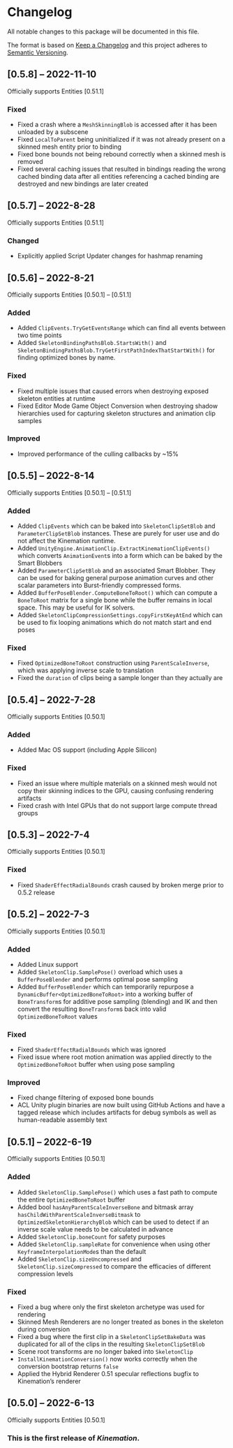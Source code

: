 # Changelog

All notable changes to this package will be documented in this file.

The format is based on [Keep a Changelog](http://keepachangelog.com/en/1.0.0/)
and this project adheres to [Semantic
Versioning](http://semver.org/spec/v2.0.0.html).

## [0.5.8] – 2022-11-10

Officially supports Entities [0.51.1]

### Fixed

-   Fixed a crash where a `MeshSkinningBlob` is accessed after it has been
    unloaded by a subscene
-   Fixed `LocalToParent` being uninitialized if it was not already present on a
    skinned mesh entity prior to binding
-   Fixed bone bounds not being rebound correctly when a skinned mesh is removed
-   Fixed several caching issues that resulted in bindings reading the wrong
    cached binding data after all entities referencing a cached binding are
    destroyed and new bindings are later created

## [0.5.7] – 2022-8-28

Officially supports Entities [0.51.1]

### Changed

-   Explicitly applied Script Updater changes for hashmap renaming

## [0.5.6] – 2022-8-21

Officially supports Entities [0.50.1] – [0.51.1]

### Added

-   Added `ClipEvents.TryGetEventsRange` which can find all events between two
    time points
-   Added `SkeletonBindingPathsBlob.StartsWith()` and`
    SkeletonBindingPathsBlob.TryGetFirstPathIndexThatStartWith()` for finding
    optimized bones by name.

### Fixed

-   Fixed multiple issues that caused errors when destroying exposed skeleton
    entities at runtime
-   Fixed Editor Mode Game Object Conversion when destroying shadow hierarchies
    used for capturing skeleton structures and animation clip samples

### Improved

-   Improved performance of the culling callbacks by \~15%

## [0.5.5] – 2022-8-14

Officially supports Entities [0.50.1] – [0.51.1]

### Added

-   Added `ClipEvents` which can be baked into `SkeletonClipSetBlob` and
    `ParameterClipSetBlob` instances. These are purely for user use and do not
    affect the Kinemation runtime.
-   Added `UnityEngine.AnimationClip.ExtractKinemationClipEvents()` which
    converts `AnimationEvent`s into a form which can be baked by the Smart
    Blobbers
-   Added `ParameterClipSetBlob` and an associated Smart Blobber. They can be
    used for baking general purpose animation curves and other scalar parameters
    into Burst-friendly compressed forms.
-   Added `BufferPoseBlender.ComputeBoneToRoot()` which can compute a
    `BoneToRoot` matrix for a single bone while the buffer remains in local
    space. This may be useful for IK solvers.
-   Added `SkeletonClipCompressionSettings.copyFirstKeyAtEnd` which can be used
    to fix looping animations which do not match start and end poses

### Fixed

-   Fixed `OptimizedBoneToRoot` construction using `ParentScaleInverse`, which
    was applying inverse scale to translation
-   Fixed the `duration` of clips being a sample longer than they actually are

## [0.5.4] – 2022-7-28

Officially supports Entities [0.50.1]

### Added

-   Added Mac OS support (including Apple Silicon)

### Fixed

-   Fixed an issue where multiple materials on a skinned mesh would not copy
    their skinning indices to the GPU, causing confusing rendering artifacts
-   Fixed crash with Intel GPUs that do not support large compute thread groups

## [0.5.3] – 2022-7-4

Officially supports Entities [0.50.1]

### Fixed

-   Fixed `ShaderEffectRadialBounds` crash caused by broken merge prior to 0.5.2
    release

## [0.5.2] – 2022-7-3

Officially supports Entities [0.50.1]

### Added

-   Added Linux support
-   Added `SkeletonClip.SamplePose()` overload which uses a `BufferPoseBlender`
    and performs optimal pose sampling
-   Added `BufferPoseBlender` which can temporarily repurpose a
    `DynamicBuffer<OptimizedBoneToRoot>` into a working buffer of
    `BoneTransform`s for additive pose sampling (blending) and IK and then
    convert the resulting `BoneTransform`s back into valid `OptimizedBoneToRoot`
    values

### Fixed

-   Fixed `ShaderEffectRadialBounds` which was ignored
-   Fixed issue where root motion animation was applied directly to the
    `OptimizedBoneToRoot` buffer when using pose sampling

### Improved

-   Fixed change filtering of exposed bone bounds
-   ACL Unity plugin binaries are now built using GitHub Actions and have a
    tagged release which includes artifacts for debug symbols as well as
    human-readable assembly text

## [0.5.1] – 2022-6-19

Officially supports Entities [0.50.1]

### Added

-   Added `SkeletonClip.SamplePose()` which uses a fast path to compute the
    entire `OptimizedBoneToRoot` buffer
-   Added bool `hasAnyParentScaleInverseBone` and bitmask array
    `hasChildWithParentScaleInverseBitmask` to `OptimizedSkeletonHierarchyBlob`
    which can be used to detect if an inverse scale value needs to be calculated
    in advance
-   Added `SkeletonClip.boneCount` for safety purposes
-   Added `SkeletonClip.sampleRate` for convenience when using other
    `KeyframeInterpolationMode`s than the default
-   Added `SkeletonClip.sizeUncompressed` and `SkeletonClip.sizeCompressed` to
    compare the efficacies of different compression levels

### Fixed

-   Fixed a bug where only the first skeleton archetype was used for rendering
-   Skinned Mesh Renderers are no longer treated as bones in the skeleton during
    conversion
-   Fixed a bug where the first clip in a `SkeletonClipSetBakeData` was
    duplicated for all of the clips in the resulting `SkeletonClipSetBlob`
-   Scene root transforms are no longer baked into `SkeletonClip`
-   `InstallKinemationConversion()` now works correctly when the conversion
    bootstrap returns `false`
-   Applied the Hybrid Renderer 0.51 specular reflections bugfix to Kinemation’s
    renderer

## [0.5.0] – 2022-6-13

Officially supports Entities [0.50.1]

### This is the first release of *Kinemation*.
